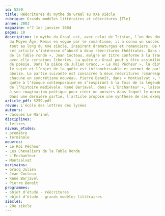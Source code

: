 ```yaml
---
id: 5259
title: Réécritures du mythe du Graal au XXe siècle
rubrique: Grands modèles littéraires et réécritures [Tle]
annee: 2003
magazine: n°7 1er janvier 2004
pages: 18
description: Le mythe du Graal est, avec celui de Tristan, l’un des deux grands mythes
  du Moyen Âge. Remis en vogue par le romantisme, il a connu un succès qui s’est prolongé
  tout au long du XXe siècle, inspirant dramaturges et romanciers. De Cocteau à Gracq,
  cet article s’intéresse d’abord à deux réécritures théâtrales. Dans « Les Chevaliers
  de la Table ronde », Jean Cocteau, malgré un titre conforme à la tradition, prend
  avec elle certaines libertés. La quête du Graal peut y être assimilée à une quête
  de poésie. Dans la pièce de Julien Gracq, « Le Roi Pêcheur », la distance entre
  le sujet et l’objet de la quête est infranchissable et permet de parler de quête
  abolie. La partie suivante est consacrée à deux réécritures romanesques qui offrent
  chacune un syncrétisme nouveau. Pierre Benoît, dans « Montsalvat », transpose la
  quête à l’époque contemporaine en s’inspirant à la fois de la légende et d’un épisode
  de l’histoire médiévale. René Barjavel, dans « L’Enchanteur », laisse libre cours
  à son imagination poétique pour créer un univers dans lequel le merveilleux domine.
  Dans une dernière partie, l’article propose une synthèse de ces exemples.
article_pdf: 5259.pdf
revue: L’école des lettres des lycées
auteurs:
- Jacques Le Marinel
disciplines:
- lettres
niveau_etudes:
- première
- terminale
oeuvres:
- Le Roi Pêcheur
- Les Chevaliers de la Table Ronde
- L’Enchanteur
- Montsalvat
ecrivains:
- Gracq Julien
- Jean Cocteau
- René Barjavel
- Pierre Benoît
programmes:
- objet d’étude - réécritures
- objet d’étude - grands modèles littéraires
siecles:
- 20e siècle
---
```

